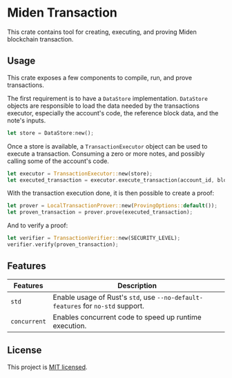 # Miden Transaction

This crate contains tool for creating, executing, and proving Miden blockchain transaction.

## Usage

This crate exposes a few components to compile, run, and prove transactions.

The first requirement is to have a `DataStore` implementation. `DataStore` objects are responsible to load the data needed by the transactions executor, especially the account's code, the reference block data, and the note's inputs.

```rust
let store = DataStore:new();
```

Once a store is available, a `TransactionExecutor` object can be used to execute a transaction. Consuming a zero or more notes, and possibly calling some of the account's code.

```rust
let executor = TransactionExecutor::new(store);
let executed_transaction = executor.execute_transaction(account_id, block_ref, notes, tx_args);
```

With the transaction execution done, it is then possible to create a proof:

```rust
let prover = LocalTransactionProver::new(ProvingOptions::default());
let proven_transaction = prover.prove(executed_transaction);
```

And to verify a proof:

```rust
let verifier = TransactionVerifier::new(SECURITY_LEVEL);
verifier.verify(proven_transaction);
```

## Features

| Features     | Description                                                                                   |
| ------------ | --------------------------------------------------------------------------------------------- |
| `std`        | Enable usage of Rust's `std`, use `--no-default-features` for `no-std` support.               |
| `concurrent` | Enables concurrent code to speed up runtime execution.                                        |

## License

This project is [MIT licensed](../LICENSE).
